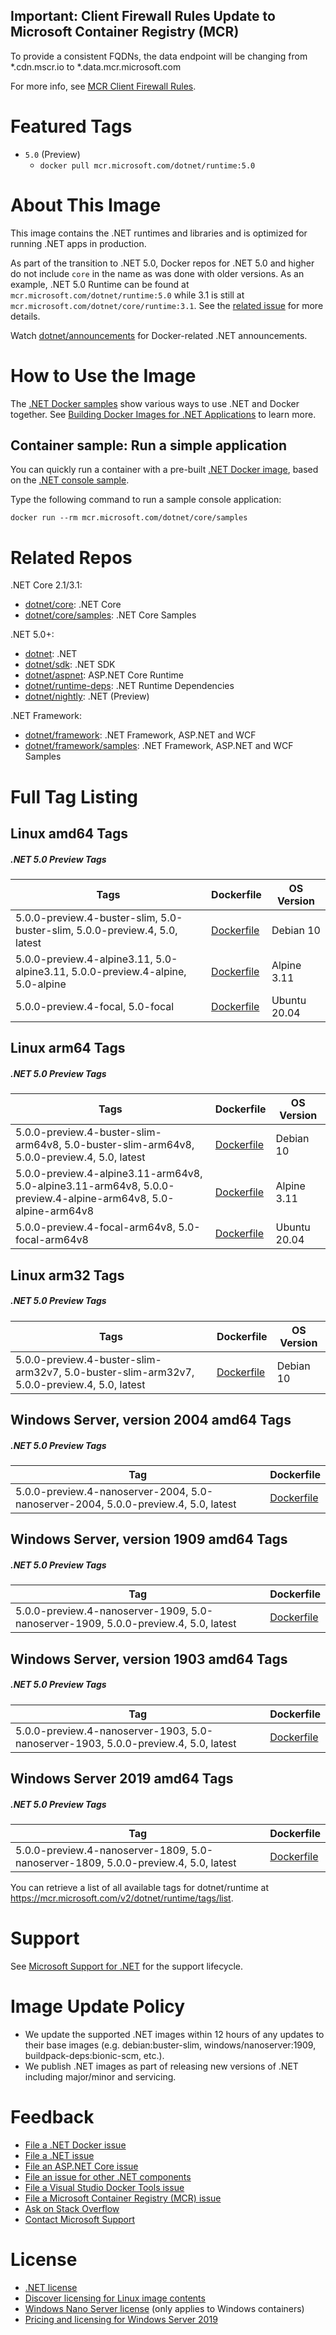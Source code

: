 ## Important: Client Firewall Rules Update to Microsoft Container Registry (MCR)

To provide a consistent FQDNs, the data endpoint will be changing from *.cdn.mscr.io to *.data.mcr.microsoft.com

For more info, see [MCR Client Firewall Rules](https://aka.ms/mcr/firewallrules).

# Featured Tags

* `5.0` (Preview)
  * `docker pull mcr.microsoft.com/dotnet/runtime:5.0`

# About This Image

This image contains the .NET runtimes and libraries and is optimized for running .NET apps in production.

As part of the transition to .NET 5.0, Docker repos for .NET 5.0 and higher do not include `core` in the name as was done with older versions. As an example, .NET 5.0 Runtime can be found at `mcr.microsoft.com/dotnet/runtime:5.0` while 3.1 is still at `mcr.microsoft.com/dotnet/core/runtime:3.1`. See the [related issue](https://github.com/dotnet/dotnet-docker/issues/1939) for more details.

Watch [dotnet/announcements](https://github.com/dotnet/announcements/labels/Docker) for Docker-related .NET announcements.

# How to Use the Image

The [.NET Docker samples](https://github.com/dotnet/dotnet-docker/blob/master/samples/README.md) show various ways to use .NET and Docker together. See [Building Docker Images for .NET Applications](https://docs.microsoft.com/dotnet/core/docker/building-net-docker-images) to learn more.

## Container sample: Run a simple application

You can quickly run a container with a pre-built [.NET Docker image](https://hub.docker.com/_/microsoft-dotnet-core-samples/), based on the [.NET console sample](https://github.com/dotnet/dotnet-docker/blob/master/samples/dotnetapp/README.md).

Type the following command to run a sample console application:

```console
docker run --rm mcr.microsoft.com/dotnet/core/samples
```

# Related Repos

.NET Core 2.1/3.1:

* [dotnet/core](https://hub.docker.com/_/microsoft-dotnet-core/): .NET Core
* [dotnet/core/samples](https://hub.docker.com/_/microsoft-dotnet-core-samples/): .NET Core Samples

.NET 5.0+:

* [dotnet](https://hub.docker.com/_/microsoft-dotnet/): .NET
* [dotnet/sdk](https://hub.docker.com/_/microsoft-dotnet-sdk/): .NET SDK
* [dotnet/aspnet](https://hub.docker.com/_/microsoft-dotnet-aspnet/): ASP.NET Core Runtime
* [dotnet/runtime-deps](https://hub.docker.com/_/microsoft-dotnet-runtime-deps/): .NET Runtime Dependencies
* [dotnet/nightly](https://hub.docker.com/_/microsoft-dotnet-nightly/): .NET (Preview)

.NET Framework:

* [dotnet/framework](https://hub.docker.com/_/microsoft-dotnet-framework/): .NET Framework, ASP.NET and WCF
* [dotnet/framework/samples](https://hub.docker.com/_/microsoft-dotnet-framework-samples/): .NET Framework, ASP.NET and WCF Samples

# Full Tag Listing

## Linux amd64 Tags
##### .NET 5.0 Preview Tags
Tags | Dockerfile | OS Version
-----------| -------------| -------------
5.0.0-preview.4-buster-slim, 5.0-buster-slim, 5.0.0-preview.4, 5.0, latest | [Dockerfile](https://github.com/dotnet/dotnet-docker/blob/master/5.0/runtime/buster-slim/amd64/Dockerfile) | Debian 10
5.0.0-preview.4-alpine3.11, 5.0-alpine3.11, 5.0.0-preview.4-alpine, 5.0-alpine | [Dockerfile](https://github.com/dotnet/dotnet-docker/blob/master/5.0/runtime/alpine3.11/amd64/Dockerfile) | Alpine 3.11
5.0.0-preview.4-focal, 5.0-focal | [Dockerfile](https://github.com/dotnet/dotnet-docker/blob/master/5.0/runtime/focal/amd64/Dockerfile) | Ubuntu 20.04

## Linux arm64 Tags
##### .NET 5.0 Preview Tags
Tags | Dockerfile | OS Version
-----------| -------------| -------------
5.0.0-preview.4-buster-slim-arm64v8, 5.0-buster-slim-arm64v8, 5.0.0-preview.4, 5.0, latest | [Dockerfile](https://github.com/dotnet/dotnet-docker/blob/master/5.0/runtime/buster-slim/arm64v8/Dockerfile) | Debian 10
5.0.0-preview.4-alpine3.11-arm64v8, 5.0-alpine3.11-arm64v8, 5.0.0-preview.4-alpine-arm64v8, 5.0-alpine-arm64v8 | [Dockerfile](https://github.com/dotnet/dotnet-docker/blob/master/5.0/runtime/alpine3.11/arm64v8/Dockerfile) | Alpine 3.11
5.0.0-preview.4-focal-arm64v8, 5.0-focal-arm64v8 | [Dockerfile](https://github.com/dotnet/dotnet-docker/blob/master/5.0/runtime/focal/arm64v8/Dockerfile) | Ubuntu 20.04

## Linux arm32 Tags
##### .NET 5.0 Preview Tags
Tags | Dockerfile | OS Version
-----------| -------------| -------------
5.0.0-preview.4-buster-slim-arm32v7, 5.0-buster-slim-arm32v7, 5.0.0-preview.4, 5.0, latest | [Dockerfile](https://github.com/dotnet/dotnet-docker/blob/master/5.0/runtime/buster-slim/arm32v7/Dockerfile) | Debian 10

## Windows Server, version 2004 amd64 Tags
##### .NET 5.0 Preview Tags
Tag | Dockerfile
---------| ---------------
5.0.0-preview.4-nanoserver-2004, 5.0-nanoserver-2004, 5.0.0-preview.4, 5.0, latest | [Dockerfile](https://github.com/dotnet/dotnet-docker/blob/master/5.0/runtime/nanoserver-2004/amd64/Dockerfile)

## Windows Server, version 1909 amd64 Tags
##### .NET 5.0 Preview Tags
Tag | Dockerfile
---------| ---------------
5.0.0-preview.4-nanoserver-1909, 5.0-nanoserver-1909, 5.0.0-preview.4, 5.0, latest | [Dockerfile](https://github.com/dotnet/dotnet-docker/blob/master/5.0/runtime/nanoserver-1909/amd64/Dockerfile)

## Windows Server, version 1903 amd64 Tags
##### .NET 5.0 Preview Tags
Tag | Dockerfile
---------| ---------------
5.0.0-preview.4-nanoserver-1903, 5.0-nanoserver-1903, 5.0.0-preview.4, 5.0, latest | [Dockerfile](https://github.com/dotnet/dotnet-docker/blob/master/5.0/runtime/nanoserver-1903/amd64/Dockerfile)

## Windows Server 2019 amd64 Tags
##### .NET 5.0 Preview Tags
Tag | Dockerfile
---------| ---------------
5.0.0-preview.4-nanoserver-1809, 5.0-nanoserver-1809, 5.0.0-preview.4, 5.0, latest | [Dockerfile](https://github.com/dotnet/dotnet-docker/blob/master/5.0/runtime/nanoserver-1809/amd64/Dockerfile)

You can retrieve a list of all available tags for dotnet/runtime at https://mcr.microsoft.com/v2/dotnet/runtime/tags/list.

# Support

See [Microsoft Support for .NET](https://github.com/dotnet/core/blob/master/microsoft-support.md) for the support lifecycle.

# Image Update Policy

* We update the supported .NET images within 12 hours of any updates to their base images (e.g. debian:buster-slim, windows/nanoserver:1909, buildpack-deps:bionic-scm, etc.).
* We publish .NET images as part of releasing new versions of .NET including major/minor and servicing.

# Feedback

* [File a .NET Docker issue](https://github.com/dotnet/dotnet-docker/issues)
* [File a .NET issue](https://github.com/dotnet/core/issues)
* [File an ASP.NET Core issue](https://github.com/aspnet/home/issues)
* [File an issue for other .NET components](https://github.com/dotnet/core/blob/master/Documentation/core-repos.md)
* [File a Visual Studio Docker Tools issue](https://github.com/microsoft/dockertools/issues)
* [File a Microsoft Container Registry (MCR) issue](https://github.com/microsoft/containerregistry/issues)
* [Ask on Stack Overflow](https://stackoverflow.com/questions/tagged/.net-core)
* [Contact Microsoft Support](https://support.microsoft.com/contactus/)

# License

* [.NET license](https://github.com/dotnet/dotnet-docker/blob/master/LICENSE)
* [Discover licensing for Linux image contents](https://github.com/dotnet/dotnet-docker/blob/master/documentation/image-artifact-details.md)
* [Windows Nano Server license](https://hub.docker.com/_/microsoft-windows-nanoserver/) (only applies to Windows containers)
* [Pricing and licensing for Windows Server 2019](https://www.microsoft.com/cloud-platform/windows-server-pricing)
